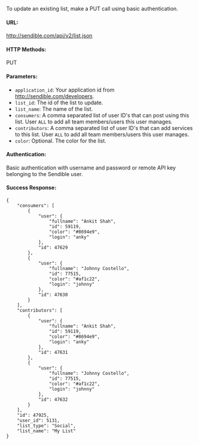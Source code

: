 To update an existing list, make a PUT call using basic authentication.

#### URL: ####
http://sendible.com/api/v2/list.json

#### HTTP Methods: ####
PUT

#### Parameters: ####
  * `application_id`: Your application id from http://sendible.com/developers.
  * `list_id`: The id of the list to update.
  * `list_name`: The name of the list.
  * `consumers`: A comma separated list of user ID's that can post using this list. User `ALL` to add all team members/users this user manages.
  * `contributors`: A comma separated list of user ID's that can add services to this list. User `ALL` to add all team members/users this user manages.
  * `color`: Optional. The color for the list.


#### Authentication: ####
Basic authentication with username and password or remote API key belonging to the Sendible user.

#### Success Response: ####
```
{
    "consumers": [
        {
            "user": {
                "fullname": "Ankit Shah",
                "id": 59119,
                "color": "#8694e9",
                "login": "anky"
            },
            "id": 47629
        },
        {
            "user": {
                "fullname": "Johnny Costello",
                "id": 77515,
                "color": "#af1c22",
                "login": "johnny"
            },
            "id": 47630
        }
    ],
    "contributors": [
        {
            "user": {
                "fullname": "Ankit Shah",
                "id": 59119,
                "color": "#8694e9",
                "login": "anky"
            },
            "id": 47631
        },
        {
            "user": {
                "fullname": "Johnny Costello",
                "id": 77515,
                "color": "#af1c22",
                "login": "johnny"
            },
            "id": 47632
        }
    ],
    "id": 47925,
    "user_id": 5131,
    "list_type": "Social",
    "list_name": "My List"
}
```